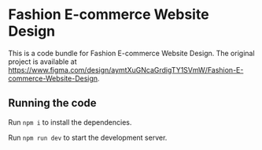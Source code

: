 
  # Fashion E-commerce Website Design

  This is a code bundle for Fashion E-commerce Website Design. The original project is available at https://www.figma.com/design/aymtXuGNcaGrdigTY1SVmW/Fashion-E-commerce-Website-Design.

  ## Running the code

  Run `npm i` to install the dependencies.

  Run `npm run dev` to start the development server.
  